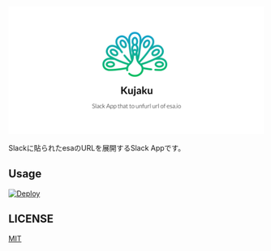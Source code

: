 ![logo](logo.png)

Slackに貼られたesaのURLを展開するSlack Appです。

## Usage
[![Deploy](https://www.herokucdn.com/deploy/button.svg)](https://heroku.com/deploy?template=https://github.com/FromAtom/Kujaku)

## LICENSE
[MIT](LICENSE)
